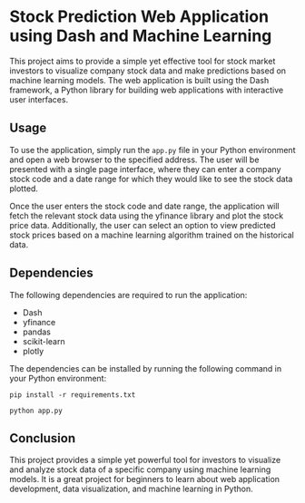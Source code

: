 
# Stock Prediction Web Application using Dash and Machine Learning
This project aims to provide a simple yet effective tool for stock market investors to visualize company stock data and make predictions based on machine learning models. The web application is built using the Dash framework, a Python library for building web applications with interactive user interfaces.

## Usage

To use the application, simply run the `app.py` file in your Python environment and open a web browser to the specified address. The user will be presented with a single page interface, where they can enter a company stock code and a date range for which they would like to see the stock data plotted. 

Once the user enters the stock code and date range, the application will fetch the relevant stock data using the yfinance library and plot the stock price data. Additionally, the user can select an option to view predicted stock prices based on a machine learning algorithm trained on the historical data.

## Dependencies

The following dependencies are required to run the application:

- Dash
- yfinance
- pandas
- scikit-learn
- plotly

The dependencies can be installed by running the following command in your Python environment:

```
pip install -r requirements.txt
```
```
python app.py
```

## Conclusion

This project provides a simple yet powerful tool for investors to visualize and analyze stock data of a specific company using machine learning models. It is a great project for beginners to learn about web application development, data visualization, and machine learning in Python.
